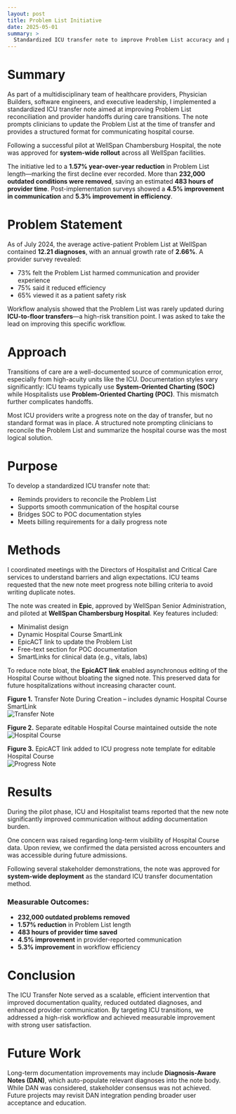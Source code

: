 ```yaml
---
layout: post
title: Problem List Initiative
date: 2025-05-01
summary: >
  Standardized ICU transfer note to improve Problem List accuracy and provider communication system-wide.
--- 
```


# Summary  
As part of a multidisciplinary team of healthcare providers, Physician Builders, software engineers, and executive leadership, I implemented a standardized ICU transfer note aimed at improving Problem List reconciliation and provider handoffs during care transitions. The note prompts clinicians to update the Problem List at the time of transfer and provides a structured format for communicating hospital course.

Following a successful pilot at WellSpan Chambersburg Hospital, the note was approved for **system-wide rollout** across all WellSpan facilities.

The initiative led to a **1.57% year-over-year reduction** in Problem List length—marking the first decline ever recorded. More than **232,000 outdated conditions were removed**, saving an estimated **483 hours of provider time**. Post-implementation surveys showed a **4.5% improvement in communication** and **5.3% improvement in efficiency**.

# Problem Statement  
As of July 2024, the average active-patient Problem List at WellSpan contained **12.21 diagnoses**, with an annual growth rate of **2.66%**. A provider survey revealed:

- 73% felt the Problem List harmed communication and provider experience  
- 75% said it reduced efficiency  
- 65% viewed it as a patient safety risk  

Workflow analysis showed that the Problem List was rarely updated during **ICU-to-floor transfers**—a high-risk transition point. I was asked to take the lead on improving this specific workflow.

# Approach  
Transitions of care are a well-documented source of communication error, especially from high-acuity units like the ICU. Documentation styles vary significantly: ICU teams typically use **System-Oriented Charting (SOC)** while Hospitalists use **Problem-Oriented Charting (POC)**. This mismatch further complicates handoffs.

Most ICU providers write a progress note on the day of transfer, but no standard format was in place. A structured note prompting clinicians to reconcile the Problem List and summarize the hospital course was the most logical solution.

# Purpose  
To develop a standardized ICU transfer note that:
- Reminds providers to reconcile the Problem List  
- Supports smooth communication of the hospital course  
- Bridges SOC to POC documentation styles  
- Meets billing requirements for a daily progress note  

# Methods  
I coordinated meetings with the Directors of Hospitalist and Critical Care services to understand barriers and align expectations. ICU teams requested that the new note meet progress note billing criteria to avoid writing duplicate notes.

The note was created in **Epic**, approved by WellSpan Senior Administration, and piloted at **WellSpan Chambersburg Hospital**. Key features included:

- Minimalist design  
- Dynamic Hospital Course SmartLink  
- EpicACT link to update the Problem List  
- Free-text section for POC documentation  
- SmartLinks for clinical data (e.g., vitals, labs)

To reduce note bloat, the **EpicACT link** enabled asynchronous editing of the Hospital Course without bloating the signed note. This preserved data for future hospitalizations without increasing character count.

**Figure 1.** Transfer Note During Creation – includes dynamic Hospital Course SmartLink  
![Transfer Note](/assets/transfer1.PNG)

**Figure 2.** Separate editable Hospital Course maintained outside the note  
![Hospital Course](/assets/hc1.PNG)

**Figure 3.** EpicACT link added to ICU progress note template for editable Hospital Course  
![Progress Note](/assets/pn1.PNG)

# Results  
During the pilot phase, ICU and Hospitalist teams reported that the new note significantly improved communication without adding documentation burden.

One concern was raised regarding long-term visibility of Hospital Course data. Upon review, we confirmed the data persisted across encounters and was accessible during future admissions.

Following several stakeholder demonstrations, the note was approved for **system-wide deployment** as the standard ICU transfer documentation method.

### Measurable Outcomes:
- **232,000 outdated problems removed**  
- **1.57% reduction** in Problem List length  
- **483 hours of provider time saved**  
- **4.5% improvement** in provider-reported communication  
- **5.3% improvement** in workflow efficiency  

# Conclusion  
The ICU Transfer Note served as a scalable, efficient intervention that improved documentation quality, reduced outdated diagnoses, and enhanced provider communication. By targeting ICU transitions, we addressed a high-risk workflow and achieved measurable improvement with strong user satisfaction.

# Future Work  
Long-term documentation improvements may include **Diagnosis-Aware Notes (DAN)**, which auto-populate relevant diagnoses into the note body. While DAN was considered, stakeholder consensus was not achieved. Future projects may revisit DAN integration pending broader user acceptance and education.